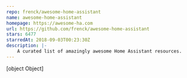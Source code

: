 ```yaml
---
repo: frenck/awesome-home-assistant
name: awesome-home-assistant
homepage: https://awesome-ha.com
url: https://github.com/frenck/awesome-home-assistant
stars: 6477
starredAt: 2018-09-03T00:23:30Z
description: |-
    A curated list of amazingly awesome Home Assistant resources.
---
```


[object Object]
